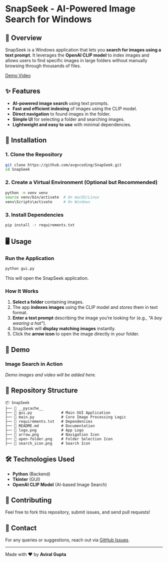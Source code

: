 # SnapSeek - AI-Powered Image Search for Windows 

## 📌 Overview
SnapSeek is a Windows application that lets you **search for images using a text prompt**. It leverages the **OpenAI CLIP model** to index images and allows users to find specific images in large folders without manually browsing through thousands of files.

[Demo Video](https://github.com/user-attachments/assets/7fa662e3-f9ef-4d9c-af9b-c087c9e71b61)

## ✨ Features
- **AI-powered image search** using text prompts.
- **Fast and efficient indexing** of images using the CLIP model.
- **Direct navigation** to found images in the folder.
- **Simple UI** for selecting a folder and searching images.
- **Lightweight and easy to use** with minimal dependencies.

## 🚀 Installation
### **1. Clone the Repository**
```sh
git clone https://github.com/avgvcoding/SnapSeek.git
cd SnapSeek
```

### **2. Create a Virtual Environment (Optional but Recommended)**
```sh
python -m venv venv
source venv/bin/activate  # On macOS/Linux
venv\Scripts\activate     # On Windows
```

### **3. Install Dependencies**
```sh
pip install -r requirements.txt
```

## 🖥️ Usage
### **Run the Application**
```sh
python gui.py
```
This will open the SnapSeek application.

### **How It Works**
1. **Select a folder** containing images.
2. The app **indexes images** using the CLIP model and stores them in text format.
3. **Enter a text prompt** describing the image you’re looking for (e.g., *"A boy wearing a hat"*).
4. SnapSeek will **display matching images** instantly.
5. Click the **arrow icon** to open the image directly in your folder.

## 📸 Demo
### **Image Search in Action**
*Demo images and video will be added here.*

## 📂 Repository Structure
```
📦 SnapSeek
├── 📂 __pycache__
├── 📄 gui.py             # Main GUI Application
├── 📄 main.py            # Core Image Processing Logic
├── 📄 requirements.txt   # Dependencies
├── 📄 README.md          # Documentation
├── 📄 logo.png           # App Logo
├── 📄 arrow.png          # Navigation Icon
├── 📄 open-folder.png    # Folder Selection Icon
├── 📄 search_icon.png    # Search Icon
```

## 🛠️ Technologies Used
- **Python** (Backend)
- **Tkinter** (GUI)
- **OpenAI CLIP Model** (AI-based Image Search)

## 🙌 Contributing
Feel free to fork this repository, submit issues, and send pull requests!

## 📧 Contact
For any queries or suggestions, reach out via [GitHub Issues](https://github.com/avgvcoding/SnapSeek/issues).

---
Made with ❤️ by **Aviral Gupta**


